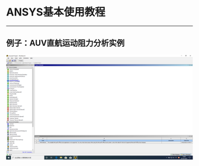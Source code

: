 # ANSYS基本使用教程
---
## 例子：AUV直航运动阻力分析实例
![图1](https://github.com/moluwaiting/Fang/blob/master/ANSYS/Image/1.PNG)
